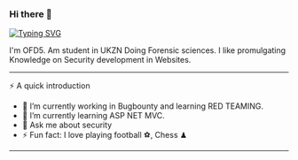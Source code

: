 ### Hi there 👋
[![Typing SVG](https://readme-typing-svg.demolab.com?font=Fira+Code&pause=1000&width=435&lines=Hi+there!+It's+been+a+while)](https://git.io/typing-svg)

I'm OFD5. Am student in UKZN Doing Forensic sciences. I like promulgating Knowledge on Security development in Websites.
<hr>

⚡ A quick introduction

- 🔭 I’m currently working in Bugbounty and learning RED TEAMING.
- 🌱 I’m currently learning ASP NET MVC.
- 💬 Ask me about security
- ⚡ Fun fact: I love playing football ⚽, Chess ♟ 

<hr>

